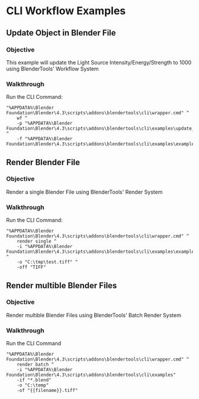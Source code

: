 # CLI Workflow Examples

## Update Object in Blender File

### Objective
This example will update the Light Source Intensity/Energy/Strength to 1000 using BlenderTools' Workflow System

### Walkthrough

Run the CLI Command:

```
"%APPDATA%\Blender Foundation\Blender\4.3\scripts\addons\blendertools\cli\wrapper.cmd" ^
    wf ^
    -p "%APPDATA%\Blender Foundation\Blender\4.3\scripts\addons\blendertools\cli\examples\update_light.py" ^
    -f "%APPDATA%\Blender Foundation\Blender\4.3\scripts\addons\blendertools\cli\examples\example1.blend"
```

## Render Blender File

### Objective
Render a single Blender File using BlenderTools' Render System

### Walkthrough

Run the CLI Command:

```
"%APPDATA%\Blender Foundation\Blender\4.3\scripts\addons\blendertools\cli\wrapper.cmd" ^
    render single ^
    -i "%APPDATA%\Blender Foundation\Blender\4.3\scripts\addons\blendertools\cli\examples\example1.blend" ^
    -o "C:\tmp\test.tiff" ^
    -off "TIFF"
```

## Render multible Blender Files

### Objective
Render multible Blender Files using BlenderTools' Batch Render System

### Walkthrough

Run the CLI Command

```
"%APPDATA%\Blender Foundation\Blender\4.3\scripts\addons\blendertools\cli\wrapper.cmd" ^
    render batch ^
    -i "%APPDATA%\Blender Foundation\Blender\4.3\scripts\addons\blendertools\cli\examples"
    -if "*.blend"
    -o "C:\temp"
    -of "{{filename}}.tiff"
```